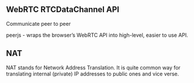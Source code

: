 ## WebRTC RTCDataChannel API
  Communicate peer to peer

  peerjs - wraps the browser’s WebRTC API into high-level, easier to use API.

## NAT
  NAT stands for Network Address Translation. It is quite common way for translating internal (private) IP addresses to public ones and vice verse.


  
